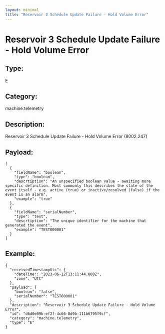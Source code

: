```yaml
---
layout: minimal
title: "Reservoir 3 Schedule Update Failure - Hold Volume Error"
---
```


# Reservoir 3 Schedule Update Failure - Hold Volume Error

## Type:

E

## Category:

machine.telemetry

## Description: 

Reservoir 3 Schedule Update Failure - Hold Volume Error (8002.247)

## Payload:

```
[
  {
    "fieldName": "boolean",
    "type": "boolean",
    "descrtiption": "An unspecified boolean value - awaiting more specific definition. Most commonly this describes the state of the event itself - e.g. active (true) or inactive/resolved (false) if the event is an alarm",
    "example": "true"
  },
  {
    "fieldName": "serialNumber",
    "type": "text",
    "descrtiption": "The unique identifier for the machine that generated the event",
    "example": "TEST000001"
  }
]
```

## Example:

```
{
  "receivedTimestampUtc": {
    "dateTime": "2023-06-12T13:11:44.000Z",
    "zone": "UTC"
  },
  "payload": {
    "boolean": "false",
    "serialNumber": "TEST000001"
  },
  "description": "Reservoir 3 Schedule Update Failure - Hold Volume Error",
  "id": "d6d0e09b-ef2f-4c66-8d9b-111b6795f9cf",
  "category": "machine.telemetry",
  "type": "E"
}
```
